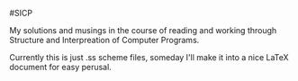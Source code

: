 #SICP

My solutions and musings in the course of reading and working through Structure and Interpreation of Computer Programs.

Currently this is just .ss scheme files, someday I'll make it into a nice LaTeX document for easy perusal.
